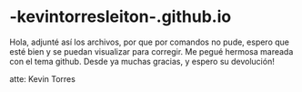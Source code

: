 # -kevintorresleiton-.github.io
Hola, adjunté así los archivos, por que por comandos no pude, espero que esté bien y se puedan visualizar para corregir.
Me pegué hermosa mareada con el tema github.
Desde ya muchas gracias, y espero su devolución!

atte: Kevin Torres
